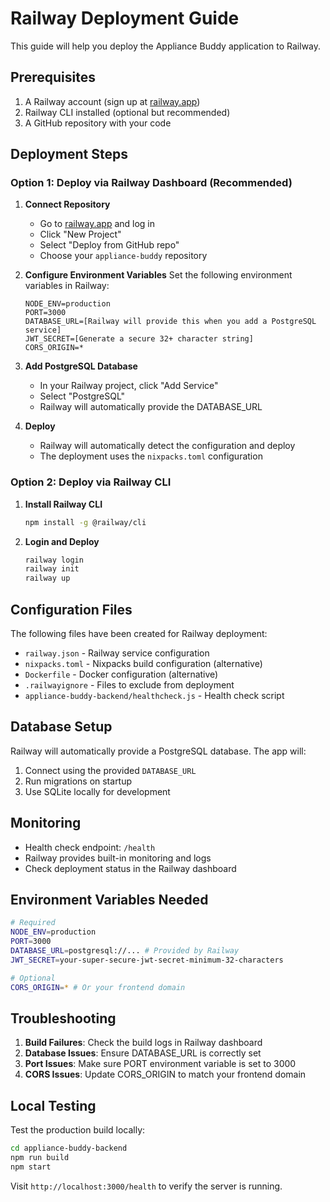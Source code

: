 # Railway Deployment Guide

This guide will help you deploy the Appliance Buddy application to Railway.

## Prerequisites

1. A Railway account (sign up at [railway.app](https://railway.app))
2. Railway CLI installed (optional but recommended)
3. A GitHub repository with your code

## Deployment Steps

### Option 1: Deploy via Railway Dashboard (Recommended)

1. **Connect Repository**
   - Go to [railway.app](https://railway.app) and log in
   - Click "New Project"
   - Select "Deploy from GitHub repo"
   - Choose your `appliance-buddy` repository

2. **Configure Environment Variables**
   Set the following environment variables in Railway:
   ```
   NODE_ENV=production
   PORT=3000
   DATABASE_URL=[Railway will provide this when you add a PostgreSQL service]
   JWT_SECRET=[Generate a secure 32+ character string]
   CORS_ORIGIN=*
   ```

3. **Add PostgreSQL Database**
   - In your Railway project, click "Add Service"
   - Select "PostgreSQL"
   - Railway will automatically provide the DATABASE_URL

4. **Deploy**
   - Railway will automatically detect the configuration and deploy
   - The deployment uses the `nixpacks.toml` configuration

### Option 2: Deploy via Railway CLI

1. **Install Railway CLI**
   ```bash
   npm install -g @railway/cli
   ```

2. **Login and Deploy**
   ```bash
   railway login
   railway init
   railway up
   ```

## Configuration Files

The following files have been created for Railway deployment:

- `railway.json` - Railway service configuration
- `nixpacks.toml` - Nixpacks build configuration (alternative)
- `Dockerfile` - Docker configuration (alternative)
- `.railwayignore` - Files to exclude from deployment
- `appliance-buddy-backend/healthcheck.js` - Health check script

## Database Setup

Railway will automatically provide a PostgreSQL database. The app will:

1. Connect using the provided `DATABASE_URL`
2. Run migrations on startup
3. Use SQLite locally for development

## Monitoring

- Health check endpoint: `/health`
- Railway provides built-in monitoring and logs
- Check deployment status in the Railway dashboard

## Environment Variables Needed

```bash
# Required
NODE_ENV=production
PORT=3000
DATABASE_URL=postgresql://... # Provided by Railway
JWT_SECRET=your-super-secure-jwt-secret-minimum-32-characters

# Optional
CORS_ORIGIN=* # Or your frontend domain
```

## Troubleshooting

1. **Build Failures**: Check the build logs in Railway dashboard
2. **Database Issues**: Ensure DATABASE_URL is correctly set
3. **Port Issues**: Make sure PORT environment variable is set to 3000
4. **CORS Issues**: Update CORS_ORIGIN to match your frontend domain

## Local Testing

Test the production build locally:

```bash
cd appliance-buddy-backend
npm run build
npm start
```

Visit `http://localhost:3000/health` to verify the server is running.